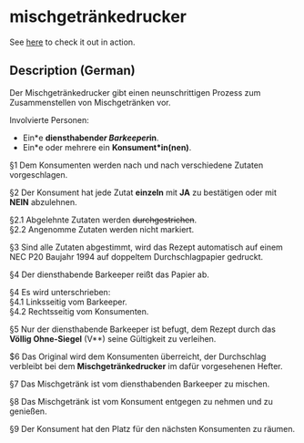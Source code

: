 # mischgetränkedrucker

See [here](http://xn--vlligohne-07a.de/projekte/mischgetraenkedrucker/) to check it out in action.

## Description (German)

Der Mischgetränkedrucker gibt einen neunschrittigen Prozess zum Zusammenstellen von Mischgetränken vor.

Involvierte Personen:

* Ein\*e **diensthabende*r Barkeeper*in**.
* Ein\*e oder mehrere ein **Konsument*in(nen)**.

§1 Dem Konsumenten werden nach und nach verschiedene Zutaten vorgeschlagen.

§2 Der Konsument hat jede Zutat **einzeln** mit **JA** zu bestätigen oder mit **NEIN** abzulehnen.

§2.1 Abgelehnte Zutaten werden ~~durchgestrichen~~.  
§2.2 Angenomme Zutaten werden nicht markiert.

§3 Sind alle Zutaten abgestimmt, wird das Rezept automatisch auf einem NEC P20 Baujahr 1994 auf doppeltem Durchschlagpapier gedruckt.

§4 Der diensthabende Barkeeper reißt das Papier ab.

§4 Es wird unterschrieben:  
§4.1 Linksseitig vom Barkeeper.  
§4.2 Rechtsseitig vom Konsumenten.

§5 Nur der diensthabende Barkeeper ist befugt, dem Rezept durch das **Völlig Ohne-Siegel** (V**) seine Gültigkeit zu verleihen.

$6 Das Original wird dem Konsumenten überreicht, der Durchschlag verbleibt bei dem **Mischgetränkedrucker** im dafür vorgesehenen Hefter.

§7 Das Mischgetränk ist vom diensthabenden Barkeeper zu mischen.

§8 Das Mischgetränk ist vom Konsument entgegen zu nehmen und zu genießen.

§9 Der Konsument hat den Platz für den nächsten Konsumenten zu räumen.
